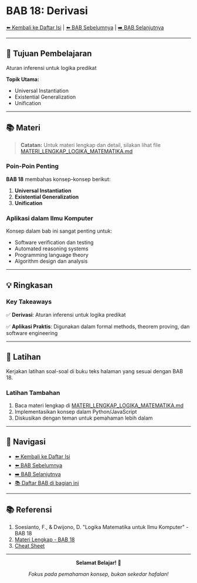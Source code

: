 # BAB 18: Derivasi

[⬅️ Kembali ke Daftar Isi](../README.md) | [⬅️ BAB Sebelumnya](BAB-17-Penafsiran-Validitas.md) | [➡️ BAB Selanjutnya](../Bagian-IV-Metode-Pembuktian-Predikat/BAB-19-Ekuivalen-Logis-Predikat.md)

---

## 📖 Tujuan Pembelajaran

Aturan inferensi untuk logika predikat

**Topik Utama:**
- Universal Instantiation
- Existential Generalization
- Unification

---

## 📚 Materi

> **Catatan:** Untuk materi lengkap dan detail, silakan lihat file [MATERI_LENGKAP_LOGIKA_MATEMATIKA.md](../MATERI_LENGKAP_LOGIKA_MATEMATIKA.md)

### Poin-Poin Penting

**BAB 18** membahas konsep-konsep berikut:

1. **Universal Instantiation**
2. **Existential Generalization**
3. **Unification**

### Aplikasi dalam Ilmu Komputer

Konsep dalam bab ini sangat penting untuk:
- Software verification dan testing
- Automated reasoning systems
- Programming language theory
- Algorithm design dan analysis

---

## 💡 Ringkasan

### Key Takeaways

✅ **Derivasi**: Aturan inferensi untuk logika predikat

✅ **Aplikasi Praktis**: Digunakan dalam formal methods, theorem proving, dan software engineering

---

## 📝 Latihan

Kerjakan latihan soal-soal di buku teks halaman yang sesuai dengan BAB 18.

### Latihan Tambahan

1. Baca materi lengkap di [MATERI_LENGKAP_LOGIKA_MATEMATIKA.md](../MATERI_LENGKAP_LOGIKA_MATEMATIKA.md#bab-18)
2. Implementasikan konsep dalam Python/JavaScript
3. Diskusikan dengan teman untuk pemahaman lebih dalam

---

## 🔗 Navigasi

- [⬅️ Kembali ke Daftar Isi](../README.md)
- [⬅️ BAB Sebelumnya](BAB-17-Penafsiran-Validitas.md)
- [➡️ BAB Selanjutnya](../Bagian-IV-Metode-Pembuktian-Predikat/BAB-19-Ekuivalen-Logis-Predikat.md)
- [📚 Daftar BAB di bagian ini](README.md)

---

## 📚 Referensi

1. Soesianto, F., & Dwijono, D. "Logika Matematika untuk Ilmu Komputer" - BAB 18
2. [Materi Lengkap - BAB 18](../MATERI_LENGKAP_LOGIKA_MATEMATIKA.md)
3. [Cheat Sheet](../CHEAT_SHEET.md)

---

<div align="center">

**Selamat Belajar! 🚀**

*Fokus pada pemahaman konsep, bukan sekedar hafalan!*

</div>
